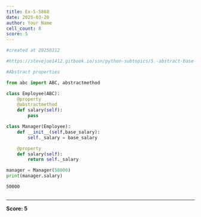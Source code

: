 ```yaml
---
title: Ex-5-5868
date: 2025-03-20
author: Your Name
cell_count: 8
score: 5
---
```


```python
#created at 20250312
```


```python
#https://stevejoe1412.gitbook.io/ssn/python-subtopics/5.-abstract-base-classes-abcs
```


```python
#Abstract properties
```


```python
from abc import ABC, abstractmethod
```


```python
class Employee(ABC):
    @property
    @abstractmethod
    def salary(self):
        pass
```


```python
class Manager(Employee):
    def __init__(self,base_salary):
        self._salary = base_salary 

    @property
    def salary(self):
        return self._salary
```


```python
manager = Manager(50000)
print(manager.salary)
```

    50000



```python

```


---
**Score: 5**